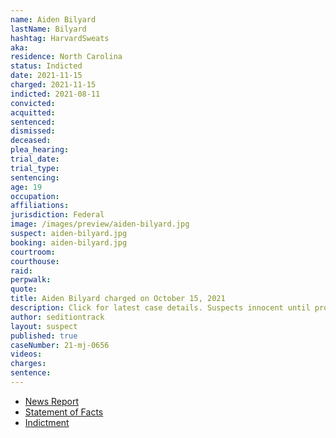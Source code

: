 ```yaml
---
name: Aiden Bilyard
lastName: Bilyard
hashtag: HarvardSweats
aka:
residence: North Carolina
status: Indicted
date: 2021-11-15
charged: 2021-11-15
indicted: 2021-08-11
convicted:
acquitted:
sentenced:
dismissed:
deceased:
plea_hearing:
trial_date:
trial_type:
sentencing:
age: 19
occupation:
affiliations:
jurisdiction: Federal
image: /images/preview/aiden-bilyard.jpg
suspect: aiden-bilyard.jpg
booking: aiden-bilyard.jpg
courtroom:
courthouse:
raid:
perpwalk:
quote:
title: Aiden Bilyard charged on October 15, 2021
description: Click for latest case details. Suspects innocent until proven guilty.
author: seditiontrack
layout: suspect
published: true
caseNumber: 21-mj-0656
videos:
charges:
sentence:
---
```

- [News Report](https://www.huffpost.com/entry/aiden-bilyard-capitol-riot-air-force_n_619d3479e4b044a1cc0dc38c)
- [Statement of Facts](https://www.justice.gov/usao-dc/case-multi-defendant/file/1459026/download)
- [Indictment](https://extremism.gwu.edu/sites/g/files/zaxdzs2191/f/Aiden%20Henry%20Bilyard%20Indictment.pdf)
